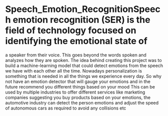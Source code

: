 # Speech_Emotion_RecognitionSpeech emotion recognition (SER) is the field of technology focused on identifying the emotional state of
a speaker from their voice. This goes beyond the words spoken and analyzes how they are spoken.
The idea behind creating this project was to build a machine-learning model that could detect emotions
from the speech we have with each other all the time. Nowadays personalization is something that is
needed in all the things we experience every day.
So why not have an emotion detector that will gauge your emotions and in the future recommend you
different things based on your mood This can be used by multiple industries to offer different services like
marketing companies suggesting you buy products based on your emotions, the automotive industry
can detect the person emotions and adjust the speed of autonomous cars as required to avoid any
collisions etc
